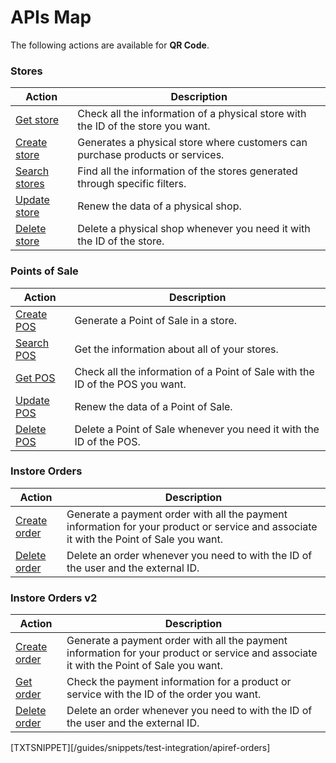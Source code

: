 # APIs Map

The following actions are available for **QR Code**.

### Stores

|Action|Description|
|---|---|
|[Get store](https://www.mercadopago[FAKER][URL][DOMAIN]/developers/en/reference/stores/_stores_id/get)|Check all the information of a physical store with the ID of the store you want.|
|[Create store](https://www.mercadopago[FAKER][URL][DOMAIN]/developers/en/reference/stores/_users_user_id_stores/post)|Generates a physical store where customers can purchase products or services.|
|[Search stores](https://www.mercadopago[FAKER][URL][DOMAIN]/developers/en/reference/stores/_users_user_id_stores_search/get)|Find all the information of the stores generated through specific filters.|
|[Update store](https://www.mercadopago[FAKER][URL][DOMAIN]/developers/en/reference/stores/_users_user_id_stores_id/put)|Renew the data of a physical shop. |
|[Delete store](https://www.mercadopago[FAKER][URL][DOMAIN]/developers/en/reference/stores/_users_user_id_stores_id/delete)|Delete a physical shop whenever you need it with the ID of the store.|


### Points of Sale

|Action|Description|
|---|---|
|[Create POS](https://www.mercadopago[FAKER][URL][DOMAIN]/developers/en/reference/pos/_pos/post)|Generate a Point of Sale in a store.|
|[Search POS](https://www.mercadopago[FAKER][URL][DOMAIN]/developers/en/reference/pos/_pos/get)|Get the information about all of your stores.|
|[Get POS](https://www.mercadopago[FAKER][URL][DOMAIN]/developers/en/reference/pos/_pos_id/get)|Check all the information of a Point of Sale with the ID of the POS you want.|
|[Update POS](https://www.mercadopago[FAKER][URL][DOMAIN]/developers/en/reference/pos/_pos_id/put)|Renew the data of a Point of Sale.|
|[Delete POS](https://www.mercadopago[FAKER][URL][DOMAIN]/developers/en/reference/pos/_pos_id/delete)|Delete a Point of Sale whenever you need it with the ID of the POS.|


### Instore Orders

|Action|Description|
|---|---|
|[Create order](https://www.mercadopago[FAKER][URL][DOMAIN]/developers/en/reference/instore_orders/_mpmobile_instore_qr_user_id_external_id/post)|Generate a payment order with all the payment information for your product or service and associate it with the Point of Sale you want.|
|[Delete order](https://www.mercadopago[FAKER][URL][DOMAIN]/developers/en/reference/instore_orders/_mpmobile_instore_qr_user_id_external_id/delete)|Delete an order whenever you need to with the ID of the user and the external ID.|


### Instore Orders v2

|Action|Description|
|---|---|
|[Create order](https://www.mercadopago[FAKER][URL][DOMAIN]/developers/en/reference/instore_orders_v2/_instore_qr_seller_collectors_user_id_stores_external_store_id_pos_external_pos_id_orders/put)|Generate a payment order with all the payment information for your product or service and associate it with the Point of Sale you want.|
|[Get order](https://www.mercadopago[FAKER][URL][DOMAIN]/developers/en/reference/instore_orders_v2/_instore_qr_seller_collectors_user_id_pos_external_pos_id_orders/get)|Check the payment information for a product or service with the ID of the order you want.|
|[Delete order](https://www.mercadopago[FAKER][URL][DOMAIN]/developers/en/reference/instore_orders_v2/_instore_qr_seller_collectors_user_id_pos_external_pos_id_orders/delete)|Delete an order whenever you need to with the ID of the user and the external ID.|


[TXTSNIPPET][/guides/snippets/test-integration/apiref-orders]